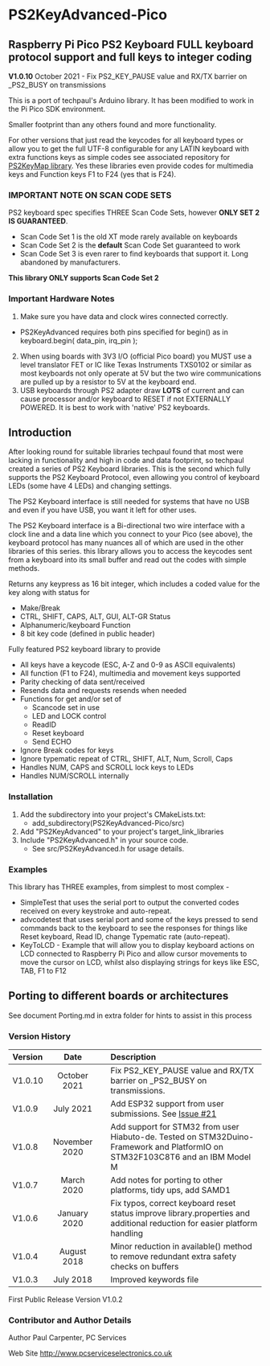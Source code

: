 # PS2KeyAdvanced-Pico
## Raspberry Pi Pico PS2 Keyboard FULL keyboard protocol support and full keys to integer coding
**V1.0.10** October 2021 - Fix PS2_KEY_PAUSE value and RX/TX barrier on _PS2_BUSY on transmissions

This is a port of techpaul's Arduino library. It has been modified to work in the Pi Pico SDK environment.

Smaller footprint than any others found and more functionality.

For other versions that just read the keycodes for all keyboard types or allow you to get the full UTF-8 configurable for any LATIN keyboard with 
extra functions keys as simple codes see associated repository for [PS2KeyMap library](https://github.com/techpaul/PS2KeyMap). Yes these libraries even provide codes 
for multimedia keys and Function keys F1 to F24 (yes that is F24).

### IMPORTANT NOTE ON SCAN CODE SETS

PS2 keyboard spec specifies THREE Scan Code Sets, however **ONLY SET 2 IS GUARANTEED**.

-  Scan Code Set 1 is the old XT mode rarely  available on keyboards
-  Scan Code Set 2 is the **default** Scan Code Set guaranteed to work
-  Scan Code Set 3 is even rarer to find keyboards that support it. Long abandoned by manufacturers.

**This library ONLY supports Scan Code Set 2**

### Important Hardware Notes

1. Make sure you have data and clock wires connected correctly.
  -  PS2KeyAdvanced requires both pins specified for begin() as in keyboard.begin( data_pin, irq_pin );
2. When using boards with 3V3 I/O (official Pico board) you MUST use a level translator FET or IC like Texas Instruments TXS0102 or similar as most keyboards
 not only operate at 5V but the two wire communications are pulled up by a resistor to 5V at the keyboard end.
3. USB keyboards through PS2 adapter draw **LOTS** of current and can cause processor and/or keyboard to RESET if not EXTERNALLY POWERED. It is best 
to work with 'native' PS2 keyboards.

## Introduction
After looking round for suitable libraries techpaul found that most were lacking in functionality and high in code and data footprint, so techpaul created a series of 
PS2 Keyboard libraries. This is the second which fully supports the PS2 Keyboard Protocol, even allowing you control of keyboard LEDs (some have 4 
LEDs) and changing settings.

The PS2 Keyboard interface is still needed for systems that have no USB and even if you have USB, you want it left for other uses.

The PS2 Keyboard interface is a Bi-directional two wire interface with a clock line and a data line which you connect to your Pico (see above), 
the keyboard protocol has many nuances all of which are used in the other libraries of this series. this library allows you to access the keycodes
 sent from a keyboard into its small buffer and read out the codes with simple methods.

Returns any keypress as 16 bit integer, which includes a coded value for the key along with status for

   - Make/Break
   - CTRL, SHIFT, CAPS, ALT, GUI, ALT-GR Status
   - Alphanumeric/keyboard Function
   - 8 bit key code (defined in public header)

Fully featured PS2 keyboard library to provide

   - All keys have a keycode (ESC, A-Z and 0-9 as ASCII equivalents)
   - All function (F1 to F24), multimedia and movement keys supported
   - Parity checking of data sent/received
   - Resends data and requests resends when needed
   - Functions for get and/or set of
        - Scancode set in use
        - LED and LOCK control
        - ReadID
        - Reset keyboard
        - Send ECHO
   - Ignore Break codes for keys
   - Ignore typematic repeat of CTRL, SHIFT, ALT, Num, Scroll, Caps
   - Handles NUM, CAPS and SCROLL lock keys to LEDs
   - Handles NUM/SCROLL internally

### Installation
1. Add the subdirectory into your project's CMakeLists.txt:
   - add_subdirectory(PS2KeyAdvanced-Pico/src)
2. Add "PS2KeyAdvanced" to your project's target_link_libraries
3. Include "PS2KeyAdvanced.h" in your source code.
   - See src/PS2KeyAdvanced.h for usage details.

### Examples
This library has THREE examples, from simplest to most complex -

  - SimpleTest that uses the serial port to output the converted codes received on every keystroke and auto-repeat.
  - advcodetest that uses serial port and some of the keys pressed to send commands back to the keyboard to see the responses for things like Reset 
  keyboard, Read ID, change Typematic rate (auto-repeat).
  - KeyToLCD - Example that will allow you to display keyboard actions on LCD connected to Raspberry Pi Pico and allow cursor movements to move the cursor on 
  LCD, whilst also displaying strings for keys like ESC, TAB, F1 to F12
  
## Porting to different boards or architectures
See document Porting.md in extra folder for hints to assist in this process
### Version History

| Version | Date | | Description |
|:--|:--:|---|:--|
|V1.0.10| October 2021 | | Fix PS2_KEY_PAUSE value and RX/TX barrier on _PS2_BUSY on transmissions. |
|V1.0.9| July 2021 | | Add ESP32 support from user submissions. See [Issue #21](https://github.com/techpaul/PS2KeyAdvanced/issues/21)|
|V1.0.8| November 2020 | | Add support for STM32 from user Hiabuto-de. Tested on STM32Duino-Framework and PlatformIO on STM32F103C8T6 and an IBM Model M|
|V1.0.7| March 2020 | | Add notes for porting to other platforms, tidy ups, add SAMD1|
|V1.0.6| January 2020 | | Fix typos, correct keyboard reset status improve library.properties and additional reduction for easier platform handling|
|V1.0.4| August 2018 | | Minor reduction in available() method to remove redundant extra safety checks on buffers|
|V1.0.3| July 2018 | | Improved keywords file|

First Public Release Version V1.0.2
### Contributor and Author Details
Author Paul Carpenter, PC Services

Web Site http://www.pcserviceselectronics.co.uk
